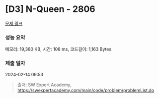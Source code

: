 # [D3] N-Queen - 2806 

[문제 링크](https://swexpertacademy.com/main/code/problem/problemDetail.do?contestProbId=AV7GKs06AU0DFAXB) 

### 성능 요약

메모리: 19,380 KB, 시간: 108 ms, 코드길이: 1,163 Bytes

### 제출 일자

2024-02-14 09:53



> 출처: SW Expert Academy, https://swexpertacademy.com/main/code/problem/problemList.do